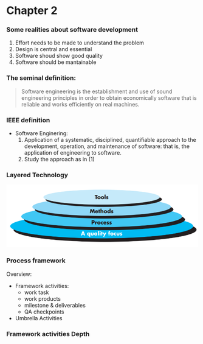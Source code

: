 # Chapter 2

### Some realities about software development

1. Effort needs to be made to understand the problem
2. Design is central and essential
3. Software shoud show good quality
4. Software should be mantainable

### The seminal definition:

> Software engineering is the establishment and use of sound engineering principles in order to obtain economically software that is reliable and works efficiently on real machines.

### IEEE definition

-   Software Enginering:
    1. Application of a systematic, disciplined, quantifiable approach to the development, operation, and maintenance of software: that is, the application of engineering to software.
    2. Study the approach as in (1)

### Layered Technology

![Layered technology](./assets/img1.png)

### Process framework

Overview:

-   Framework activities:
    -   work task
    -   work products
    -   milestone & deliverables
    -   QA checkpoints
-   Umbrella Activities

### Framework activities Depth
